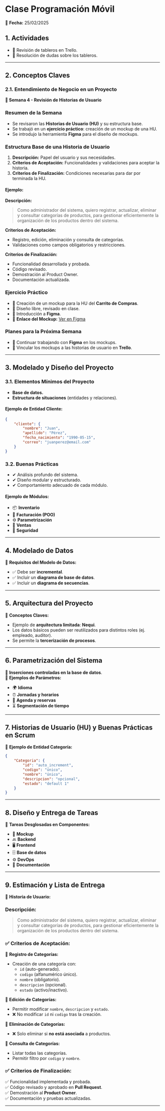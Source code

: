 # **Clase Programación Móvil**  
📅 **Fecha:** 25/02/2025  

## **1. Actividades**  
- 📌 Revisión de tableros en Trello.  
- 📌 Resolución de dudas sobre los tableros.  

---

## **2. Conceptos Claves**  

### **2.1. Entendimiento de Negocio en un Proyecto**  
**📌 Semana 4 - Revisión de Historias de Usuario**  

### **Resumen de la Semana**  
- Se revisaron las **Historias de Usuario (HU)** y su estructura base.  
- Se trabajó en un **ejercicio práctico**: creación de un mockup de una HU.  
- Se introdujo la herramienta **Figma** para el diseño de mockups.  

### **Estructura Base de una Historia de Usuario**  
1. **Descripción:** Papel del usuario y sus necesidades.  
2. **Criterios de Aceptación:** Funcionalidades y validaciones para aceptar la historia.  
3. **Criterios de Finalización:** Condiciones necesarias para dar por terminada la HU.  

#### **Ejemplo:**  

**Descripción:**  
> Como administrador del sistema, quiero registrar, actualizar, eliminar y consultar categorías de productos, para gestionar eficientemente la organización de los productos dentro del sistema.  

**Criterios de Aceptación:**  
- Registro, edición, eliminación y consulta de categorías.  
- Validaciones como campos obligatorios y restricciones.  

**Criterios de Finalización:**  
- Funcionalidad desarrollada y probada.  
- Código revisado.  
- Demostración al Product Owner.  
- Documentación actualizada.  

### **Ejercicio Práctico**  
- 🔹 Creación de un mockup para la HU del **Carrito de Compras**.  
- 🔹 Diseño libre, revisado en clase.  
- 🔹 Introducción a **Figma**.  
- 🔗 **Enlace del Mockup:** [Ver en Figma]()  

### **Planes para la Próxima Semana**  
- 📌 Continuar trabajando con **Figma** en los mockups.  
- 📌 Vincular los mockups a las historias de usuario en **Trello**.  

---

## **3. Modelado y Diseño del Proyecto**  

### **3.1. Elementos Mínimos del Proyecto**  
- **Base de datos.**  
- **Estructura de situaciones** (entidades y relaciones).  

#### **Ejemplo de Entidad Cliente:**  
```json
{
    "cliente": {
        "nombre": "Juan",
        "apellido": "Pérez",
        "fecha_nacimiento": "1990-05-15",
        "correo": "juanperez@email.com"
    }
}
```

### **3.2. Buenas Prácticas**  
- ✔ Análisis profundo del sistema.  
- ✔ Diseño modular y estructurado.  
- ✔ Comportamiento adecuado de cada módulo.  

#### **Ejemplo de Módulos:**  
- 📦 **Inventario**  
- 🧾 **Facturación (POO)**  
- ⚙ **Parametrización**  
- 🛒 **Ventas**  
- 🔐 **Seguridad**  

---

## **4. Modelado de Datos**  

📌 **Requisitos del Modelo de Datos:**  
- ✅ Debe ser **incremental**.  
- ✅ Incluir un **diagrama de base de datos**.  
- ✅ Incluir un **diagrama de secuencias**.  

---

## **5. Arquitectura del Proyecto**  

📌 **Conceptos Claves:**  
- Ejemplo de **arquitectura limitada**: **Nequi**.  
- Los datos básicos pueden ser reutilizados para distintos roles (ej. empleado, auditor).  
- Se permite la **tercerización de procesos**.  

---

## **6. Parametrización del Sistema**  

📌 **Inserciones controladas en la base de datos**.  
📌 **Ejemplos de Parámetros:**  
- 🌍 **Idioma**  
- ⏰ **Jornadas y horarios**  
- 📅 **Agenda y reservas**  
- ⏳ **Segmentación de tiempo**  

---

## **7. Historias de Usuario (HU) y Buenas Prácticas en Scrum**  

📌 **Ejemplo de Entidad Categoría:**  
```json
{
    "Categoria": {
        "id": "auto_increment",
        "codigo": "único",
        "nombre": "único",
        "descripcion": "opcional",
        "estado": "default 1"
    }
}
```

---

## **8. Diseño y Entrega de Tareas**  

📌 **Tareas Desglosadas en Componentes:**  
- 🎨 **Mockup**  
- 🔙 **Backend**  
- 🖥 **Frontend**  
- 🗄 **Base de datos**  
- ⚙ **DevOps**  
- 📄 **Documentación**  

---

## **9. Estimación y Lista de Entrega**  

📌 **Historia de Usuario:**  

### **Descripción:**  
> Como administrador del sistema, quiero registrar, actualizar, eliminar y consultar categorías de productos, para gestionar eficientemente la organización de los productos dentro del sistema.  

### **✅ Criterios de Aceptación:**  

🔹 **Registro de Categorías:**  
- Creación de una categoría con:  
  - `id` (auto-generado).  
  - `codigo` (alfanumérico único).  
  - `nombre` (obligatorio).  
  - `descripcion` (opcional).  
  - `estado` (activo/inactivo).  

🔹 **Edición de Categorías:**  
- Permitir modificar `nombre`, `descripcion` y `estado`.  
- ❌ No modificar `id` ni `codigo` tras la creación.  

🔹 **Eliminación de Categorías:**  
- ❌ Solo eliminar si **no está asociada** a productos.  

🔹 **Consulta de Categorías:**  
- Listar todas las categorías.  
- Permitir filtro por `codigo` y `nombre`.  

### **✅ Criterios de Finalización:**  
✅ Funcionalidad implementada y probada.  
✅ Código revisado y aprobado en **Pull Request**.  
✅ Demostración al **Product Owner**.  
✅ Documentación y pruebas actualizadas.  

---
